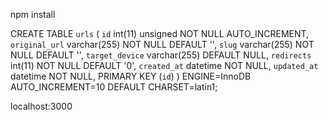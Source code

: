 npm install <br />

CREATE TABLE `urls` (
  `id` int(11) unsigned NOT NULL AUTO_INCREMENT,
  `original_url` varchar(255) NOT NULL DEFAULT '',
  `slug` varchar(255) NOT NULL DEFAULT '',
  `target_device` varchar(255) DEFAULT NULL,
  `redirects` int(11) NOT NULL DEFAULT '0',
  `created_at` datetime NOT NULL,
  `updated_at` datetime NOT NULL,
  PRIMARY KEY (`id`)
) ENGINE=InnoDB AUTO_INCREMENT=10 DEFAULT CHARSET=latin1; <br />

localhost:3000 <br />
